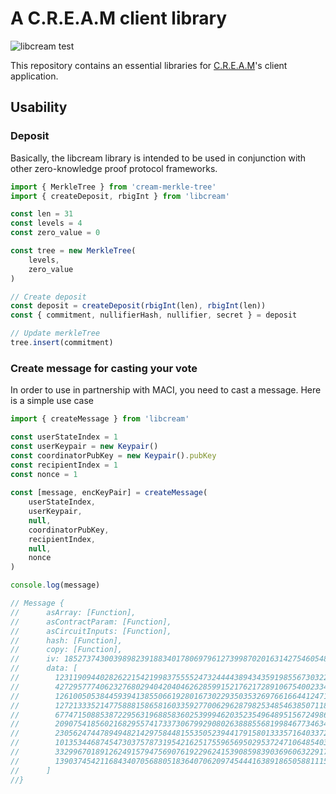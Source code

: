 # A C.R.E.A.M client library

![libcream test](https://github.com/kazuakiishiguro/libcream/workflows/libcream%20test/badge.svg?branch=master)

This repository contains an essential libraries for [C.R.E.A.M](https://github.com/couger-inc/cream)'s client application.

## Usability

### Deposit
Basically, the libcream library is intended to be used in conjunction with other zero-knowledge proof protocol frameworks.

```javascript
import { MerkleTree } from 'cream-merkle-tree'
import { createDeposit, rbigInt } from 'libcream'

const len = 31
const levels = 4
const zero_value = 0

const tree = new MerkleTree(
	levels,
	zero_value
)

// Create deposit
const deposit = createDeposit(rbigInt(len), rbigInt(len))
const { commitment, nullifierHash, nullifier, secret } = deposit

// Update merkleTree
tree.insert(commitment)
```


### Create message for casting your vote
In order to use in partnership with MACI, you need to cast a message. Here is a simple use case

```javascript
import { createMessage } from 'libcream'

const userStateIndex = 1
const userKeypair = new Keypair()
const coordinatorPubKey = new Keypair().pubKey
const recipientIndex = 1
const nonce = 1
	
const [message, encKeyPair] = createMessage(
    userStateIndex,
    userKeypair,
    null,
    coordinatorPubKey,
    recipientIndex,
    null,
    nonce
)

console.log(message)

// Message {
//      asArray: [Function],
//      asContractParam: [Function],
//      asCircuitInputs: [Function],
//      hash: [Function],
//      copy: [Function],
//      iv: 185273743003989823918834017806979612739987020163142754605482722745160024803n,
//      data: [
//        12311909440282622154219983755552473244443894343591985567303227809516726503449n,
//        42729577740623276802940420404626285991521762172891067540023340839538206556899n,
//        12610050538445939413855066192801673022935035326976616644124715813192497313341n,
//        12721333521477588815865816033592770062962879825348546385071187996127267268651n,
//        6774715088538722956319688583602539994620352354964895156724986989935524816617n,
//        20907541856021682955741733730679929080263888556819984677346342338990513027077n,
//        23056247447894948214297584481553505239441791580133357164033722194508283028929n,
//        10135344687454730375787319542162517559656950295372471064854032077012631951921n,
//        33299670189126249157947569076192296241539085983903696063229178041352348127066n,
//        13903745421168434070568805183640706209745444163891865058811159780729482213771n
//      ]
//}
```
